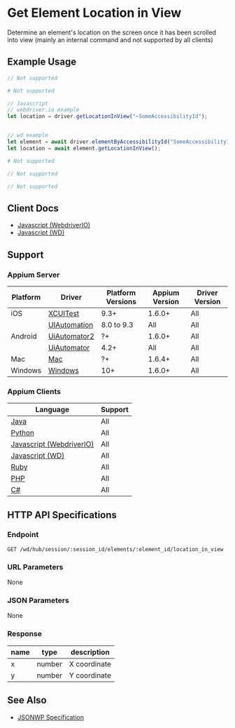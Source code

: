 # Get Element Location in View

Determine an element's location on the screen once it has been scrolled into view (mainly an internal command and not supported by all clients)
## Example Usage

```java
// Not supported
```

```python
# Not supported
```

```javascript
// Javascript
// webdriver.io example
let location = driver.getLocationInView("~SomeAccessibilityId");


// wd example
let element = await driver.elementByAccessibilityId("SomeAccessibilityID");
let location = await element.getLocationInView();

```

```ruby
# Not supported
```

```php
// Not supported
```

```csharp
// Not supported
```



## Client Docs



 * [Javascript (WebdriverIO)](http://webdriver.io/api/property/getLocationInView.html) 
 * [Javascript (WD)](https://github.com/admc/wd/blob/master/lib/commands.js#L2189) 




## Support

### Appium Server

|Platform|Driver|Platform Versions|Appium Version|Driver Version|
|--------|----------------|------|--------------|--------------|
| iOS | [XCUITest](/docs/en/drivers/ios-xcuitest.md) | 9.3+ | 1.6.0+ | All |
|  | [UIAutomation](/docs/en/drivers/ios-uiautomation.md) | 8.0 to 9.3 | All | All |
| Android | [UiAutomator2](/docs/en/drivers/android-uiautomator2.md) | ?+ | 1.6.0+ | All |
|  | [UiAutomator](/docs/en/drivers/android-uiautomator.md) | 4.2+ | All | All |
| Mac | [Mac](/docs/en/drivers/mac.md) | ?+ | 1.6.4+ | All |
| Windows | [Windows](/docs/en/drivers/windows.md) | 10+ | 1.6.0+ | All |

### Appium Clients 

|Language|Support|
|--------|-------|
|[Java](https://github.com/appium/java-client/releases/latest)| All |
|[Python](https://github.com/appium/python-client/releases/latest)| All |
|[Javascript (WebdriverIO)](http://webdriver.io/index.html)| All |
|[Javascript (WD)](https://github.com/admc/wd/releases/latest)| All |
|[Ruby](https://github.com/appium/ruby_lib/releases/latest)| All |
|[PHP](https://github.com/appium/php-client/releases/latest)| All |
|[C#](https://github.com/appium/appium-dotnet-driver/releases/latest)| All |

## HTTP API Specifications

### Endpoint

`GET /wd/hub/session/:session_id/elements/:element_id/location_in_view`

### URL Parameters

None

### JSON Parameters

None

### Response

|name|type|description|
|----|----|-----------|
| x | number | X coordinate |
| y | number | Y coordinate |

## See Also

* [JSONWP Specification](https://github.com/SeleniumHQ/selenium/wiki/JsonWireProtocol#sessionsessionidelementidlocation_in_view)
